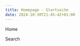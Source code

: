 ```yaml
--- 
title: Homepage - Startseite
date: 2024-10-30T21:45:42+01:00
---
```

Home

Search
<link href="pagefind/pagefind-ui.css" rel="stylesheet">
<script src="pagefind/pagefind-ui.js"></script>
<div id="search"></div>
<script>
    window.addEventListener('DOMContentLoaded', (event) => {
        new PagefindUI({ element: "#search", showSubResults: true });
    });
</script>
